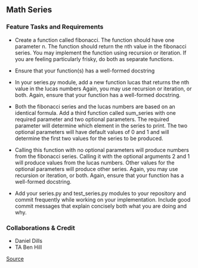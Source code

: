 ## Math Series
### Feature Tasks and Requirements
- Create a function called fibonacci. The function should have one parameter n. The function should return the nth value in the fibonacci series. You may implement the function using recursion or iteration. If you are feeling particularly frisky, do both as separate functions.

- Ensure that your function(s) has a well-formed docstring

- In your series.py module, add a new function lucas that returns the nth value in the lucas numbers Again, you may use recursion or iteration, or both. Again, ensure that your function has a well-formed docstring.

- Both the fibonacci series and the lucas numbers are based on an identical formula. Add a third function called sum_series with one required parameter and two optional parameters. The required parameter will determine which element in the series to print. The two optional parameters will have default values of 0 and 1 and will determine the first two values for the series to be produced.

- Calling this function with no optional parameters will produce numbers from the fibonacci series. Calling it with the optional arguments 2 and 1 will produce values from the lucas numbers. Other values for the optional parameters will produce other series. Again, you may use recursion or iteration, or both. Again, ensure that your function has a well-formed docstring.

- Add your series.py and test_series.py modules to your repository and commit frequently while working on your implementation. Include good commit messages that explain concisely both what you are doing and why.  

### Collaborations & Credit  
- Daniel Dills
- TA Ben Hill

[Source](https://www.geeksforgeeks.org/python-program-for-n-th-fibonacci-number/)



